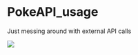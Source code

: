 # PokeAPI_usage

Just messing around with external API calls

![](https://i.ibb.co/CKjff9N/poke.jpg)
